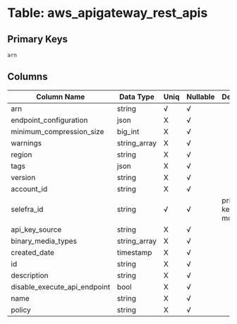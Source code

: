 # Table: aws_apigateway_rest_apis

## Primary Keys 

```
arn
```


## Columns 

|  Column Name   |  Data Type  | Uniq | Nullable | Description | 
|  ----  | ----  | ----  | ----  | ---- | 
| arn | string | √ | √ |  | 
| endpoint_configuration | json | X | √ |  | 
| minimum_compression_size | big_int | X | √ |  | 
| warnings | string_array | X | √ |  | 
| region | string | X | √ |  | 
| tags | json | X | √ |  | 
| version | string | X | √ |  | 
| account_id | string | X | √ |  | 
| selefra_id | string | √ | √ | primary keys value md5 | 
| api_key_source | string | X | √ |  | 
| binary_media_types | string_array | X | √ |  | 
| created_date | timestamp | X | √ |  | 
| id | string | X | √ |  | 
| description | string | X | √ |  | 
| disable_execute_api_endpoint | bool | X | √ |  | 
| name | string | X | √ |  | 
| policy | string | X | √ |  | 


